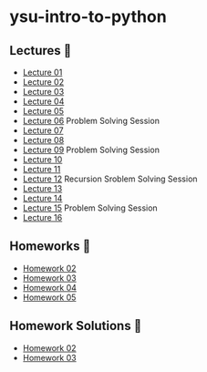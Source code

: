 # ysu-intro-to-python

## Lectures 📖

- [Lecture 01](lectures/Lecture01.ipynb)
- [Lecture 02](lectures/Lecture02.ipynb)
- [Lecture 03](lectures/Lecture03.ipynb)
- [Lecture 04](lectures/Lecture04.ipynb)
- [Lecture 05](lectures/Lecture05.ipynb)
- [Lecture 06](lectures/Lecture06.ipynb) Problem Solving Session
- [Lecture 07](lectures/Lecture07.ipynb)
- [Lecture 08](lectures/Lecture08.ipynb)
- [Lecture 09](lectures/Lecture09.ipynb) Problem Solving Session
- [Lecture 10](lectures/Lecture10.ipynb)
- [Lecture 11](lectures/Lecture11.ipynb)
- [Lecture 12](lectures/Lecture12.ipynb) Recursion Sroblem Solving Session
- [Lecture 13](lectures/Lecture13.ipynb)
- [Lecture 14](lectures/Lecture14.ipynb)
- [Lecture 15](lectures/Lecture15.ipynb) Problem Solving Session
- [Lecture 16](lectures/Lecture16.ipynb)

## Homeworks 📝

- [Homework 02](homeworks/problems/Homework02.pdf)
- [Homework 03](homeworks/problems/Homework03.pdf)
- [Homework 04](homeworks/problems/Homework04.pdf)
- [Homework 05](homeworks/problems/Homework05.pdf)

## Homework Solutions 📝

- [Homework 02](homeworks/solutions/Homework02.ipynb)
- [Homework 03](homeworks/solutions/Homework03.ipynb)